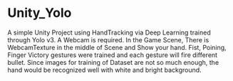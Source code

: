 # Unity_Yolo

A simple Unity Project using HandTracking via Deep Learning trained through Yolo v3.
A Webcam is required.
In the Game Scene, There is WebcamTexture in the middle of Scene and Show your hand.
Fist, Poining, Finger Victory gestures were trained and each gesture will fire different bullet.
Since images for training of Dataset are not so much enough, the hand would be recognized well with white and bright background.
